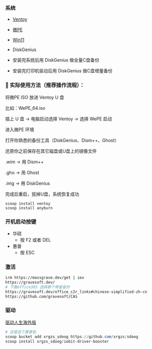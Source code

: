 ### 系统

- [Ventoy](https://www.ventoy.net/cn/index.html)
- [微PE](https://www.wepe.com.cn/)
- [Win11](https://www.freedidi.com/13121.html)
- DiskGenius

- 安装完系统后用 DiskGenius 做全量C盘备份
- 安装完打印机驱动后用 DiskGenius 做C盘增量备份

### 🔧 实际使用方法（推荐操作流程）：

将微PE ISO 放进 Ventoy U 盘

比如：WePE_64.iso

插上 U 盘 → 电脑启动选择 Ventoy → 选择 WePE 启动

进入微PE 环境

打开你熟悉的备份工具（DiskGenius、Dism++、Ghost）

还原你之前保存在其它磁盘或U盘上的镜像文件

.wim → 用 Dism++

.gho → 用 Ghost

.img → 用 DiskGenius

完成后重启，拔掉U盘，系统恢复成功

```
scoop install ventoy
scoop install anyburn
```
### 开机启动按键
- 华硕
  - 按 F2 或者 DEL
- 惠普
  - 按 ESC 

### 激活
```bash
irm https://massgrave.dev/get | iex
https://gravesoft.dev/
# 下载office365 选择那个带星星的
https://gravesoft.dev/office_c2r_links#chinese-simplified-zh-cn
https://github.com/gravesoft/CAS
```

### 驱动
[驱动人生海外版](https://www.drivethelife.com/)
```powershell
# 还是这个靠普些
scoop bucket add xrgzs_sdoog https://github.com/xrgzs/sdoog
scoop install xrgzs_sdoog/iobit-driver-booster
```
